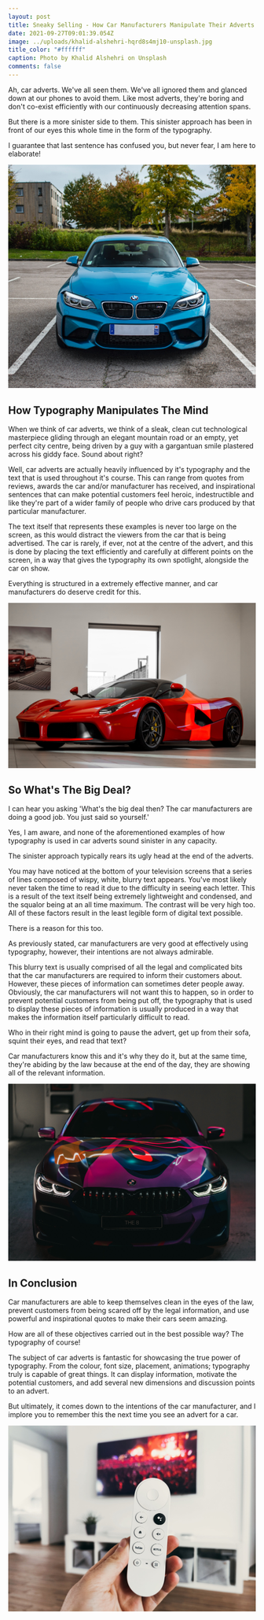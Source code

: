 ```yaml
---
layout: post
title: Sneaky Selling - How Car Manufacturers Manipulate Their Adverts
date: 2021-09-27T09:01:39.054Z
image: ../uploads/khalid-alshehri-hqrd8s4mj10-unsplash.jpg
title_color: "#ffffff"
caption: Photo by Khalid Alshehri on Unsplash
comments: false
---
```

Ah, car adverts. We've all seen them. We've all ignored them and glanced down at our phones to avoid them. Like most adverts, they're boring and don't co-exist efficiently with our continuously decreasing attention spans.

But there is a more sinister side to them. This sinister approach has been in front of our eyes this whole time in the form of the typography.

I guarantee that last sentence has confused you, but never fear, I am here to elaborate!

![By Mathieu Renier on Unsplash](../uploads/mathieu-renier-4wbvcqemade-unsplash.jpg)

## **How Typography Manipulates The Mind**

When we think of car adverts, we think of a sleak, clean cut technological masterpiece gliding through an elegant mountain road or an empty, yet perfect city centre, being driven by a guy with a gargantuan smile plastered across his giddy face. Sound about right?

Well, car adverts are actually heavily influenced by it's typography and the text that is used throughout it's course. This can range from quotes from reviews, awards the car and/or manufacturer has received, and inspirational sentences that can make potential customers feel heroic, indestructible and like they're part of a wider family of people who drive cars produced by that particular manufacturer.

The text itself that represents these examples is never too large on the screen, as this would distract the viewers from the car that is being advertised. The car is rarely, if ever, not at the centre of the advert, and this is done by placing the text efficiently and carefully at different points on the screen, in a way that gives the typography its own spotlight, alongside the car on show. 

Everything is structured in a extremely effective manner, and car manufacturers do deserve credit for this.

![By Joshua Koblin on Unsplash](../uploads/joshua-koblin-eqw1mpinev4-unsplash.jpg)

## So What's The Big Deal?

I can hear you asking 'What's the big deal then? The car manufacturers are doing a good job. You just said so yourself.'

Yes, I am aware, and none of the aforementioned examples of how typography is used in car adverts sound sinister in any capacity.

The sinister approach typically rears its ugly head at the end of the adverts.

You may have noticed at the bottom of your television screens that a series of lines composed of wispy, white, blurry text appears. You've most likely never taken the time to read it due to the difficulty in seeing each letter. This is a result of the text itself being extremely lightweight and condensed, and the squalor being at an all time maximum. The contrast will be very high too. All of these factors result in the least legible form of digital text possible.

There is a reason for this too.

As previously stated, car manufacturers are very good at effectively using typography, however, their intentions are not always admirable. 

This blurry text is usually comprised of all the legal and complicated bits that the car manufacturers are required to inform their customers about. However, these pieces of information can sometimes deter people away. Obviously, the car manufacturers will not want this to happen, so in order to prevent potential customers from being put off, the typography that is used to display these pieces of information is usually produced in a way that makes the information itself particularly difficult to read.

Who in their right mind is going to pause the advert, get up from their sofa, squint their eyes, and read that text?

Car manufacturers know this and it's why they do it, but at the same time, they're abiding by the law because at the end of the day, they are showing all of the relevant information. 

![By Eugene Chiastikov on Unsplash](../uploads/eugene-chystiakov-sc2tvmpvn9u-unsplash-1-.jpg)

## In Conclusion

Car manufacturers are able to keep themselves clean in the eyes of the law, prevent customers from being scared off by the legal information, and use powerful and inspirational quotes to make their cars seem amazing.

How are all of these objectives carried out in the best possible way? The typography of course!

The subject of car adverts is fantastic for showcasing the true power of typography. From the colour, font size, placement, animations; typography truly is capable of great things. It can display information, motivate the potential customers, and add several new dimensions and discussion points to an advert. 

But ultimately, it comes down to the intentions of the car manufacturer, and I implore you to remember this the next time you see an advert for a car.

![By Dario on Unsplaash](../uploads/dario-kjz_utwlc0w-unsplash.jpg)
